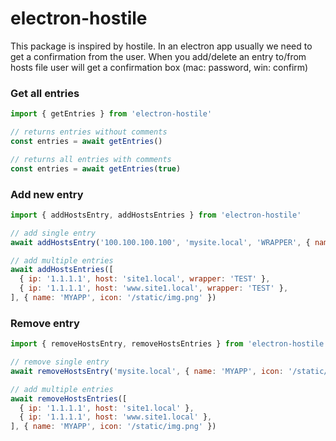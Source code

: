 # electron-hostile

This package is inspired by hostile. In an electron app usually we need to get a confirmation from the user.
When you add/delete an entry to/from hosts file user will get a confirmation box (mac: password, win: confirm)

### Get all entries

``` javascript
import { getEntries } from 'electron-hostile'

// returns entries without comments
const entries = await getEntries()

// returns all entries with comments
const entries = await getEntries(true)
```

### Add new entry
``` javascript
import { addHostsEntry, addHostsEntries } from 'electron-hostile'

// add single entry
await addHostsEntry('100.100.100.100', 'mysite.local', 'WRAPPER', { name: 'MYAPP', icon: '/static/img.png' })

// add multiple entries
await addHostsEntries([
  { ip: '1.1.1.1', host: 'site1.local', wrapper: 'TEST' },
  { ip: '1.1.1.1', host: 'www.site1.local', wrapper: 'TEST' },
], { name: 'MYAPP', icon: '/static/img.png' })
```

### Remove entry
``` javascript
import { removeHostsEntry, removeHostsEntries } from 'electron-hostile'

// remove single entry
await removeHostsEntry('mysite.local', { name: 'MYAPP', icon: '/static/img.png' })

// add multiple entries
await removeHostsEntries([
  { ip: '1.1.1.1', host: 'site1.local' },
  { ip: '1.1.1.1', host: 'www.site1.local' },
], { name: 'MYAPP', icon: '/static/img.png' })
```
